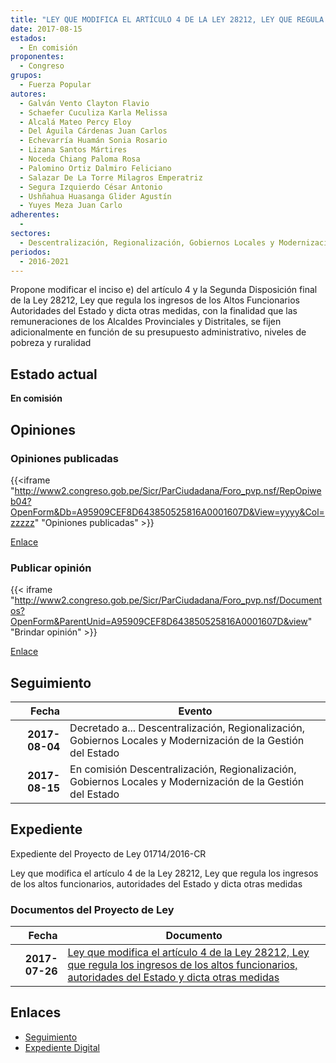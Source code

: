 ```yaml
---
title: "LEY QUE MODIFICA EL ARTÍCULO 4 DE LA LEY 28212, LEY QUE REGULA LOS INGRESOS DE LOS ALTOS FUNCIONARIOS AUTORIDADES DEL ESTADO Y DICTA OTRAS MEDIDAS"
date: 2017-08-15
estados: 
  - En comisión
proponentes: 
  - Congreso
grupos: 
  - Fuerza Popular
autores: 
  - Galván Vento Clayton Flavio
  - Schaefer Cuculiza Karla Melissa
  - Alcalá Mateo Percy Eloy
  - Del Águila Cárdenas Juan Carlos
  - Echevarría Huamán Sonia Rosario
  - Lizana Santos Mártires
  - Noceda Chiang Paloma Rosa
  - Palomino Ortiz Dalmiro Feliciano
  - Salazar De La Torre Milagros Emperatriz
  - Segura Izquierdo César Antonio
  - Ushñahua Huasanga Glider Agustín
  - Yuyes Meza Juan Carlo
adherentes: 
  - 
sectores: 
  - Descentralización, Regionalización, Gobiernos Locales y Modernización de la Gestión del Estado
periodos: 
  - 2016-2021
---
```


Propone modificar el inciso e) del artículo 4 y la Segunda Disposición final de la Ley 28212, Ley que regula los ingresos de los Altos Funcionarios Autoridades del Estado y dicta otras medidas, con la finalidad que las remuneraciones de los Alcaldes Provinciales y Distritales, se fijen adicionalmente en función de su presupuesto administrativo, niveles de pobreza y ruralidad


## Estado actual

**En comisión**

## Opiniones

### Opiniones publicadas

{{<iframe "http://www2.congreso.gob.pe/Sicr/ParCiudadana/Foro_pvp.nsf/RepOpiweb04?OpenForm&Db=A95909CEF8D643850525816A0001607D&View=yyyy&Col=zzzzz" "Opiniones publicadas" >}}

[Enlace](http://www2.congreso.gob.pe/Sicr/ParCiudadana/Foro_pvp.nsf/RepOpiweb04?OpenForm&Db=A95909CEF8D643850525816A0001607D&View=yyyy&Col=zzzzz)
### Publicar opinión

{{< iframe "http://www2.congreso.gob.pe/Sicr/ParCiudadana/Foro_pvp.nsf/Documentos?OpenForm&ParentUnid=A95909CEF8D643850525816A0001607D&view" "Brindar opinión" >}}

[Enlace](http://www2.congreso.gob.pe/Sicr/ParCiudadana/Foro_pvp.nsf/Documentos?OpenForm&ParentUnid=A95909CEF8D643850525816A0001607D&view)

## Seguimiento

| Fecha | Evento |
|------:|--------|
| **2017-08-04** | Decretado a... Descentralización, Regionalización, Gobiernos Locales y Modernización de la Gestión del Estado|
| **2017-08-15** | En comisión Descentralización, Regionalización, Gobiernos Locales y Modernización de la Gestión del Estado|


## Expediente

Expediente del Proyecto de Ley 01714/2016-CR

Ley que modifica el artículo 4 de la Ley 28212, Ley que regula los ingresos de los altos funcionarios, autoridades del Estado y dicta otras medidas


### Documentos del Proyecto de Ley

| Fecha | Documento |
|------:|--------|
| **2017-07-26** | [Ley que modifica el artículo 4 de la Ley 28212, Ley que regula los ingresos de los altos funcionarios, autoridades del Estado y dicta otras medidas](http://www.leyes.congreso.gob.pe/Documentos/2016_2021/Proyectos_de_Ley_y_de_Resoluciones_Legislativas/PL0171420170726.PDF) |

## Enlaces 

- [Seguimiento](http://www2.congreso.gob.pe/Sicr/TraDocEstProc/CLProLey2016.nsf/f7fff46988ca05b1052578e100829cc7/d0d11ea19aed36c405258169007503be?OpenDocument)
- [Expediente Digital](http://www2.congreso.gob.pehttp://www2.congreso.gob.pe/Sicr/TraDocEstProc/CLProLey2016.nsf/f7fff46988ca05b1052578e100829cc7/d0d11ea19aed36c405258169007503be?OpenDocument&Click=05257FB7005EB655.eb71d0cf91d8294e05256cdf006b5706/$Body/0.1C6C)
